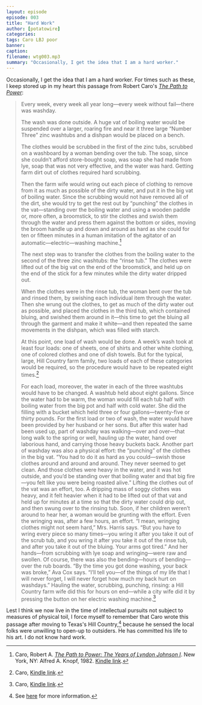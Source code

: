 ```yaml
---
layout: episode
episode: 003
title: "Hard Work"
author: [potatowire]
categories:
tags: Caro LBJ poor
banner:
caption:
filename: wtg003.mp3
summary: "Occasionally, I get the idea that I am a hard worker."
---
```


Occasionally, I get the idea that I am a hard worker. For times such as these, I keep stored up in my heart this passage from Robert Caro's [*The Path to Power*][1]:

> Every week, every week all year long—every week without fail—there was washday.
>
> The wash was done outside. A huge vat of boiling water would be suspended over a larger, roaring fire and near it three large “Number Three” zinc washtubs and a dishpan would be placed on a bench.
>
> The clothes would be scrubbed in the first of the zinc tubs, scrubbed on a washboard by a woman bending over the tub. The soap, since she couldn’t afford store-bought soap, was soap she had made from lye, soap that was not very effective, and the water was hard. Getting farm dirt out of clothes required hard scrubbing.
>
> Then the farm wife would wring out each piece of clothing to remove from it as much as possible of the dirty water, and put it in the big vat of boiling water. Since the scrubbing would not have removed all of the dirt, she would try to get the rest out by “punching” the clothes in the vat—standing over the boiling water and using a wooden paddle or, more often, a broomstick, to stir the clothes and swish them through the water and press them against the bottom or sides, moving the broom handle up and down and around as hard as she could for ten or fifteen minutes in a human imitation of the agitator of an automatic—electric—washing machine.[^1]
>
> The next step was to transfer the clothes from the boiling water to the second of the three zinc washtubs: the “rinse tub.” The clothes were lifted out of the big vat on the end of the broomstick, and held up on the end of the stick for a few minutes while the dirty water dripped out.
>
> When the clothes were in the rinse tub, the woman bent over the tub and rinsed them, by swishing each individual item through the water. Then she wrung out the clothes, to get as much of the dirty water out as possible, and placed the clothes in the third tub, which contained bluing, and swished them around in it—this time to get the bluing all through the garment and make it white—and then repeated the same movements in the dishpan, which was filled with starch.
>
> At this point, one load of wash would be done. A week’s wash took at least four loads: one of sheets, one of shirts and other white clothing, one of colored clothes and one of dish towels. But for the typical, large, Hill Country farm family, two loads of each of these categories would be required, so the procedure would have to be repeated eight times.[^2]
>
> For each load, moreover, the water in each of the three washtubs would have to be changed. A washtub held about eight gallons. Since the water had to be warm, the woman would fill each tub half with boiling water from the big pot and half with cold water. She did the filling with a bucket which held three or four gallons—twenty-five or thirty pounds. For the first load or two of wash, the water would have been provided by her husband or her sons. But after this water had been used up, part of washday was walking—over and over—that long walk to the spring or well, hauling up the water, hand over laborious hand, and carrying those heavy buckets back. Another part of washday was also a physical effort: the “punching” of the clothes in the big vat. “You had to do it as hard as you could—swish those clothes around and around and around. They never seemed to get clean. And those clothes were heavy in the water, and it was hot outside, and you’d be standing over that boiling water and that big fire—you felt like you were being roasted alive.” Lifting the clothes out of the vat was an effort, too. A dripping mass of soggy clothes was heavy, and it felt heavier when it had to be lifted out of that vat and held up for minutes at a time so that the dirty water could drip out, and then swung over to the rinsing tub. Soon, if her children weren’t around to hear her, a woman would be grunting with the effort. Even the wringing was, after a few hours, an effort. “I mean, wringing clothes might not seem hard,” Mrs. Harris says. “But you have to wring every piece so many times—you wring it after you take it out of the scrub tub, and you wring it after you take it out of the rinse tub, and after you take it out of the bluing. Your arms got tired.” And her hands—from scrubbing with lye soap and wringing—were raw and swollen. Of course, there was also the bending—hours of bending—over the rub boards. “By the time you got done washing, your back was broke,” Ava Cox says. “I’ll tell you—of the things of my life that I will never forget, I will never forget how much my back hurt on washdays.” Hauling the water, scrubbing, punching, rinsing: a Hill Country farm wife did this for hours on end—while a city wife did it by pressing the button on her electric washing machine.[^3]

Lest I think we now live in the time of intellectual pursuits not subject to measures of physical toil, I force myself to remember that Caro wrote this passage after moving to Texas's Hill Country,[^4] because he sensed the local folks were unwilling to open-up to outsiders. He has committed his life to his art. I do not know hard work.

[^1]:	Caro, Robert A. [*The Path to Power: The Years of Lyndon Johnson I*][2]. New York, NY: Alfred A. Knopf, 1982. [Kindle link][3].

[^2]:	Caro, [Kindle link][4].

[^3]:	Caro, [Kindle link][5].

[^4]:	See [here][6] for more information.

[1]:	https://www.amazon.com/dp/B002GKGB0U/?tag=potatowire-20
[2]:	https://www.amazon.com/dp/B002GKGB0U/?tag=potatowire-20
[3]:	http://a.co/1GATXua
[4]:	http://a.co/fxXEH9X
[5]:	http://a.co/7Czuny2
[6]:	https://www.randomhouse.com/knopf/authors/caro/desktopnew.html#hillcountry
